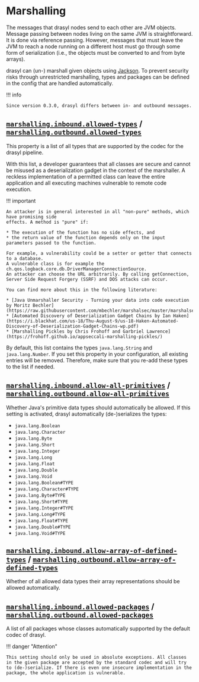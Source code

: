 # Marshalling

The messages that drasyl nodes send to each other are JVM objects. Message passing between nodes
living on the same JVM is straightforward. It is done via reference passing. However, messages that
must leave the JVM to reach a node running on a different host must go through some form of
serialization (i.e., the objects must be converted to and from byte arrays).

drasyl can (un-) marshall given objects using [Jackson](https://github.com/FasterXML/jackson). To
prevent security risks through unrestricted marshalling, types and packages can be defined in the
config that are handled automatically.

!!! info

    Since version 0.3.0, drasyl differs between in- and outbound messages. 

## [`marshalling.inbound.allowed-types`](https://www.javadoc.io/doc/org.drasyl/drasyl-core/latest/org/drasyl/DrasylConfig.Builder.html#marshallingInboundAllowedTypes(java.util.List)) / [`marshalling.outbound.allowed-types`](https://www.javadoc.io/doc/org.drasyl/drasyl-core/latest/org/drasyl/DrasylConfig.Builder.html#marshallingOutboundAllowedTypes(java.util.List))

This property is a list of all types that are supported by the codec for the drasyl pipeline.

With this list, a developer guarantees that all classes are secure and cannot be misused as a
deserialization gadget in the context of the marshaller. A reckless implementation of a permitted
class can leave the entire application and all executing machines vulnerable to remote code
execution.

!!! important

    An attacker is in general interested in all "non-pure" methods, which have promising side
    effects. A method is "pure" if:
    
    * The execution of the function has no side effects, and
    * the return value of the function depends only on the input parameters passed to the function.
    
    For example, a vulnerability could be a setter or getter that connects to a database. 
    A vulnerable class is for example the ch.qos.logback.core.db.DriverManagerConnectionSource. 
    An attacker can choose the URL arbitrarily. By calling getConnection, Server Side Request Forgery (SSRF) and DOS attacks can occur.
    
    You can find more about this in the following literature:
    
    * [Java Unmarshaller Security - Turning your data into code execution by Moritz Bechler](https://raw.githubusercontent.com/mbechler/marshalsec/master/marshalsec.pdf)
    * [Automated Discovery of Deserialization Gadget Chains by Ian Haken](https://i.blackhat.com/us-18/Thu-August-9/us-18-Haken-Automated-Discovery-of-Deserialization-Gadget-Chains-wp.pdf)
    * [Marshalling Pickles by Chris Frohoff and Garbriel Lawrence](https://frohoff.github.io/appseccali-marshalling-pickles/)

By default, this list contains the types `java.lang.String` and `java.lang.Number`. 
If you set this property in your configuration, all existing entries will be removed.
Therefore, make sure that you re-add these types to the list if needed.

## [`marshalling.inbound.allow-all-primitives`](https://www.javadoc.io/doc/org.drasyl/drasyl-core/latest/org/drasyl/DrasylConfig.Builder.html#marshallingInboundAllowAllPrimitives(boolean)) / [`marshalling.outbound.allow-all-primitives`](https://www.javadoc.io/doc/org.drasyl/drasyl-core/latest/org/drasyl/DrasylConfig.Builder.html#marshallingOutboundAllowAllPrimitives(boolean))

Whether Java's primitive data types should automatically be allowed. If this setting is activated, drasyl automatically (de-)serializes the types: 

* `java.lang.Boolean`
* `java.lang.Character`
* `java.lang.Byte`
* `java.lang.Short`
* `java.lang.Integer`
* `java.lang.Long`
* `java.lang.Float`
* `java.lang.Double`
* `java.lang.Void`
* `java.lang.Boolean#TYPE`
* `java.lang.Character#TYPE`
* `java.lang.Byte#TYPE`
* `java.lang.Short#TYPE`
* `java.lang.Integer#TYPE`
* `java.lang.Long#TYPE`
* `java.lang.Float#TYPE`
* `java.lang.Double#TYPE`
* `java.lang.Void#TYPE`

## [`marshalling.inbound.allow-array-of-defined-types`](https://www.javadoc.io/doc/org.drasyl/drasyl-core/latest/org/drasyl/DrasylConfig.Builder.html#marshallingOutboundAllowArrayOfDefinedTypes(boolean)) / [`marshalling.outbound.allow-array-of-defined-types`](https://www.javadoc.io/doc/org.drasyl/drasyl-core/latest/org/drasyl/DrasylConfig.Builder.html#marshallingOutboundAllowArrayOfDefinedTypes(boolean))

Whether of all allowed data types their array representations should be allowed automatically.

## [`marshalling.inbound.allowed-packages`](https://www.javadoc.io/doc/org.drasyl/drasyl-core/latest/org/drasyl/DrasylConfig.Builder.html#marshallingInboundAllowedPackages(java.util.List)) / [`marshalling.outbound.allowed-packages`](https://www.javadoc.io/doc/org.drasyl/drasyl-core/latest/org/drasyl/DrasylConfig.Builder.html#marshallingOutboundAllowedPackages(java.util.List))

A list of all packages whose classes automatically supported by the default codec of drasyl.

!!! danger "Attention"

    This setting should only be used in absolute exceptions. All classes in the given package are accepted by the standard codec and will try to (de-)serialize. If there is even one insecure implementation in the package, the whole application is vulnerable.
